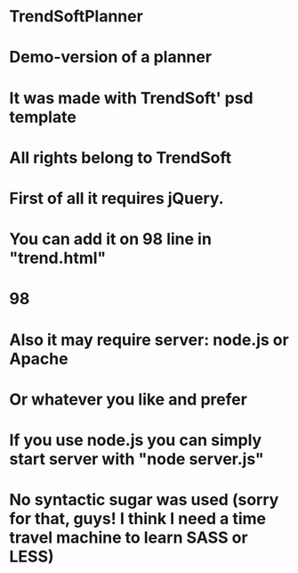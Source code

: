 # TrendSoftPlanner
# Demo-version of a planner
# It was made with TrendSoft' psd template
# All rights belong to TrendSoft
# First of all it requires jQuery.
# You can add it on 98 line in "trend.html"
# 98 <script src="JS/jquery-1.11.3.min.js"></script>
# Also it may require server: node.js or Apache
# Or whatever you like and prefer
# If you use node.js you can simply start server with "node server.js"
# No syntactic sugar was used (sorry for that, guys! I think I need a time travel machine to learn SASS or LESS)
